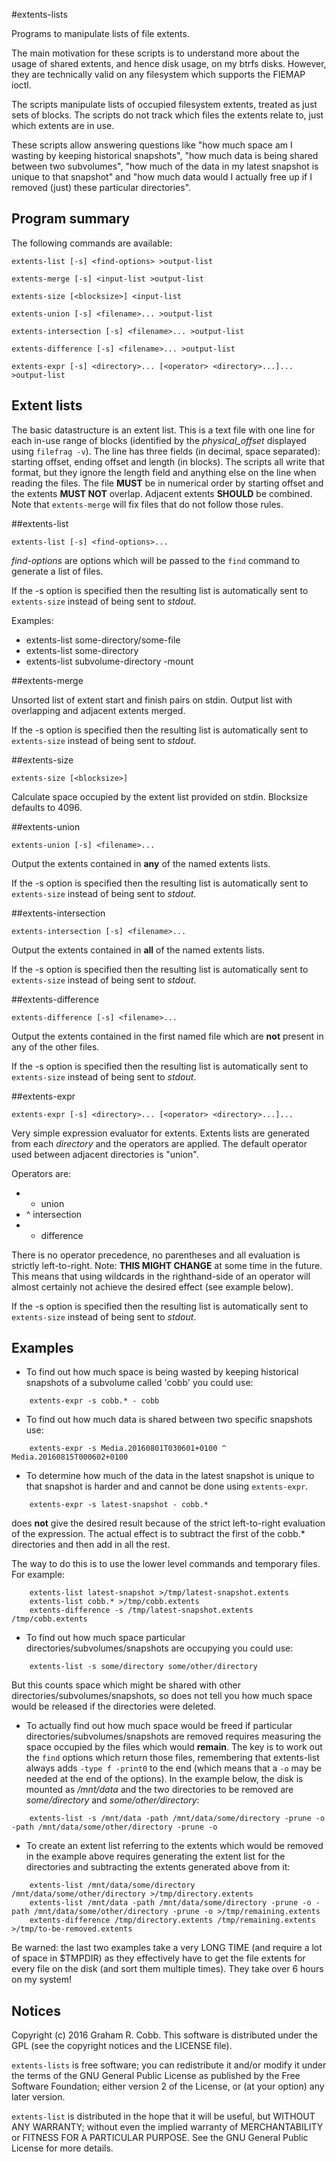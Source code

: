 #extents-lists

Programs to manipulate lists of file extents.

The main motivation for these scripts is to understand more about the usage of shared extents,
and hence disk usage, on my btrfs disks.
However, they are technically valid on any filesystem which supports the FIEMAP ioctl.

The scripts manipulate lists of occupied filesystem extents, treated as just sets of blocks.
The scripts do not track which files the extents relate to, just which extents are in use.

These scripts allow answering questions like "how much space am I wasting by keeping historical snapshots",
"how much data is being shared between two subvolumes", "how much of the data in my latest snapshot is
unique to that snapshot" and "how much data would I actually free up if I removed (just) these particular 
directories".

## Program summary

The following commands are available:

```
extents-list [-s] <find-options> >output-list

extents-merge [-s] <input-list >output-list

extents-size [<blocksize>] <input-list

extents-union [-s] <filename>... >output-list

extents-intersection [-s] <filename>... >output-list

extents-difference [-s] <filename>... >output-list

extents-expr [-s] <directory>... [<operator> <directory>...]... >output-list
```

## Extent lists

The basic datastructure is an extent list.  This is a text file with one line for each in-use
range of blocks (identified by the *physical_offset* displayed using `filefrag -v`).
The line has three fields (in decimal, space separated): starting offset, ending offset and length (in blocks).
The scripts all write that format, but they ignore the length field and anything else on the line when
reading the files. The file **MUST** be in numerical order by starting offset and the extents **MUST
NOT** overlap.  Adjacent extents **SHOULD** be combined. Note that `extents-merge` will fix files that
do not follow those rules.

##extents-list

```
extents-list [-s] <find-options>...
```

*find-options* are options which will be passed to the `find`
command to generate a list of files.

If the -s option is specified then the resulting list is automatically sent to `extents-size`
instead of being sent to *stdout*.

Examples:

* extents-list some-directory/some-file
* extents-list some-directory
* extents-list subvolume-directory -mount

##extents-merge

Unsorted list of extent start and finish pairs on stdin.
Output list with overlapping and adjacent extents merged.

If the -s option is specified then the resulting list is automatically sent to `extents-size`
instead of being sent to *stdout*.

##extents-size

```
extents-size [<blocksize>]
```

Calculate space occupied by the extent list provided on stdin.
Blocksize defaults to 4096.

##extents-union

```
extents-union [-s] <filename>...
```

Output the extents contained in **any** of the named extents lists.

If the -s option is specified then the resulting list is automatically sent to `extents-size`
instead of being sent to *stdout*.

##extents-intersection

```
extents-intersection [-s] <filename>...
```

Output the extents contained in **all** of the named extents lists.

If the -s option is specified then the resulting list is automatically sent to `extents-size`
instead of being sent to *stdout*.

##extents-difference

```
extents-difference [-s] <filename>...
```

Output the extents contained in the first named file which are **not** present in any of the other files.

If the -s option is specified then the resulting list is automatically sent to `extents-size`
instead of being sent to *stdout*.

##extents-expr
```
extents-expr [-s] <directory>... [<operator> <directory>...]...
```

Very simple expression evaluator for extents.
Extents lists are generated from each *directory* and the operators are applied.
The default operator used between adjacent directories is "union".

Operators are:
*   + union
*   ^ intersection
*   - difference

There is no operator precedence, no parentheses and all evaluation is strictly left-to-right.
Note: **THIS MIGHT CHANGE** at some time in the future.
This means that using wildcards in the righthand-side
of an operator will almost certainly not achieve the desired effect (see example below).

If the -s option is specified then the resulting list is automatically sent to `extents-size`
instead of being sent to *stdout*.

## Examples

* To find out how much space is being wasted by keeping historical snapshots
of a subvolume called 'cobb' you could use:
```
 	extents-expr -s cobb.* - cobb
```

* To find out how much data is shared between two specific snapshots use:
```
	extents-expr -s Media.20160801T030601+0100 ^ Media.20160815T000602+0100
```

* To determine how much of the data in the latest snapshot is
unique to that snapshot is harder and and cannot be done using `extents-expr`.
```
	extents-expr -s latest-snapshot - cobb.*
```
does **not** give the desired result because of the strict left-to-right evaluation of the expression.
The actual effect is to subtract the first of the cobb.* directories and then add in all the rest.

The way to do this is to use the lower level commands and temporary files.
For example:
```
	extents-list latest-snapshot >/tmp/latest-snapshot.extents
	extents-list cobb.* >/tmp/cobb.extents
	extents-difference -s /tmp/latest-snapshot.extents /tmp/cobb.extents
```

* To find out how much space particular directories/subvolumes/snapshots are occupying you could use:
```
	extents-list -s some/directory some/other/directory
```
But this counts space which might be shared with other directories/subvolumes/snapshots,
so does not tell you how much space would be released if the directories were deleted.

* To actually find out how much space would be freed if particular directories/subvolumes/snapshots are removed
requires measuring the space occupied by the files which would **remain**.
The key is to work out the `find` options which return those files, remembering that extents-list always adds `-type f -print0`
to the end (which means that a `-o` may be needed at the end of the options).
In the example below, the disk is mounted as */mnt/data* and the two directories to be removed are
*some/directory* and *some/other/directory*:
```
	extents-list -s /mnt/data -path /mnt/data/some/directory -prune -o -path /mnt/data/some/other/directory -prune -o
```

* To create an extent list referring to the extents which would be removed in the example above
requires generating the extent list for the directories and subtracting the extents generated above from it:
```
	extents-list /mnt/data/some/directory /mnt/data/some/other/directory >/tmp/directory.extents
	extents-list /mnt/data -path /mnt/data/some/directory -prune -o -path /mnt/data/some/other/directory -prune -o >/tmp/remaining.extents
	extents-difference /tmp/directory.extents /tmp/remaining.extents >/tmp/to-be-removed.extents
```

Be warned: the last two examples take a very LONG TIME (and require a lot of space in $TMPDIR)
as they effectively have to get the file extents for every file on the disk (and sort them multiple times).
They take over 6 hours on my system!

## Notices
Copyright (c) 2016 Graham R. Cobb.
This software is distributed under the GPL (see the copyright notices and the LICENSE file).

`extents-lists` is free software; you can redistribute it and/or modify
it under the terms of the GNU General Public License as published by
the Free Software Foundation; either version 2 of the License, or
(at your option) any later version.

`extents-list` is distributed in the hope that it will be useful,
but WITHOUT ANY WARRANTY; without even the implied warranty of
MERCHANTABILITY or FITNESS FOR A PARTICULAR PURPOSE.  See the
GNU General Public License for more details.
